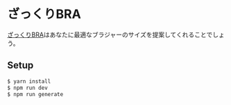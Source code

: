 # ざっくりBRA

[ざっくりBRA](https://tyokinuhata.github.io/zakkuri-bra/)はあなたに最適なブラジャーのサイズを提案してくれることでしょう。

## Setup

``` bash
$ yarn install
$ npm run dev
$ npm run generate
```
